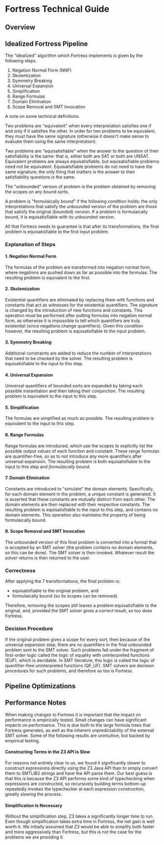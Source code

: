 # Fortress Technical Guide

## Overview

## Idealized Fortress Pipeline
The "idealized" algorithm which Fortress implements is given by the following steps.

1. Negation Normal Form (NNF)
2. Skolemization
3. Symmetry Breaking
4. Universal Expansion
5. Simplification
6. Range Formulas
7. Domain Elimination
8. Scope Removal and SMT Invocation

A note on some technical definitions.

Two problems are "equivalent" when every interpretation satisfies one if and only if it satisfies the other.
In order for two problems to be equivalent, they must have the same signature (otherwise it doesn't make sense to evaluate them using the same interpretation).

Two problems are "equisatisfiable" when the answer to the question of their satisfiability is the same: that is, either both are SAT or both are UNSAT.
Equivalent problems are always equisatisfiable, but equisatisfiable problems need not be equivalent.
Equisatisfiable problems do not need to have the same signature; the only thing that matters is the answer to their satisfiability questions is the same.

The "unbounded" version of problem is the problem obtained by removing the scopes on any bound sorts.

A problem is "formulaically bound" if the following condition holds: the only interpretations that satisfy the unbounded version of the problem are those that satisfy the original (bounded) version.
If a problem is formulaically bound, it is equisatisfiable with its unbounded version.

All that Fortress needs to guarantee is that after its transformations, the final problem is equisatisfiable to the first input problem.

### Explanation of Steps

#### 1. Negation Normal Form
The formulas of the problem are transformed into negation normal form, where negations are pushed down as far as possible into the formulas.
The resulting problem is equivalent to the first.

#### 2. Skolemization
Existential quantifiers are eliminated by replacing them with functions and constants that act as witnesses for the existential quantifiers.
The signature is changed by the introduction of new functions and constants.
This operation must be performed after putting formulas into negation normal form, as otherwise it is impossible to tell which quantifiers are truly existential (since negations change quantifiers).
Given this condition however, the resulting problem is equisatisfiable to the input problem.

#### 3. Symmetry Breaking
Additional constraints are added to reduce the number of interpretations that need to be checked by the solver.
The resulting problem is equisatisfiable to the input to this step.

#### 4. Universal Expansion
Universal quantifiers of bounded sorts are expanded by taking each possible instantiation and then taking their conjunction.
The resulting problem is equivalent to the input to this step.

#### 5. Simplification
The formulas are simplified as much as possible.
The resulting problem is equivalent to the input to this step.

#### 6. Range Formulas
Range formulas are introduced, which use the scopes to explicitly list the possible output values of each function and constant.
These range formulas are quantifier-free, so as to not introduce any more quantifiers after universal expansion.
The resulting problem is both equisatisfiable to the input to this step and *formulaically bound*.

#### 7. Domain Elimination
Constants are introduced to "simulate" the domain elements.
Specifically, for each domain element in the problem, a unique constant is generated.
It is asserted that these constants are mutually distinct from each other.
The domain elements are then replaced with their respective constants.
The resulting problem is equisatisfiable to the input to this step, and contains no domain elements.
This operation also maintains the property of being formulaically bound.

#### 8. Scope Removal and SMT Invocation
The unbounded version of this final problem is converted into a format that is accepted by an SMT solver (the problem contains no domain elements, so this can be done).
The SMT solver is then invoked.
Whatever result the solver returns is then returned to the user.

### Correctness
After applying the 7 transformations, the final problem is:
* equisatisfiable to the original problem, and
* formulaically bound (so its scopes can be removed).

Therefore, removing the scopes still leaves a problem equisatisfiable to the original, and, provided the SMT solver gives a correct result, so too does Fortress.

### Decision Procedure
If the original problem gives a scope for every sort, then because of the universal expansion step, there are no quantifiers in the final unbounded problem sent to the SMT solver.
Such problems fall under the fragment of first-order logic called the logic of equality with uninterpreted functions (EUF), which is decidable.
In SMT literature, this logic is called the logic of quantifier-free uninterpreted functions (QF_UF).
SMT solvers are decision procedures for such problems, and therefore so too is Fortress.

## Pipeline Optimizations

## Performance Notes
When making changes to Fortress it is important that the impact on performance is empirically tested.
Small changes can have significant impacts on performance.
This is due both to the large formula trees that Fortress generates, as well as the inherent unpredictability of the external SMT solver.
Some of the following results are unintuitive, but backed by empirical testing.

#### Constructing Terms in the Z3 API is Slow
For reasons not entirely clear to us, we found it significantly slower to construct expressions directly using the Z3 Java API than to simply convert them to SMTLIB2 strings and have the API parse them.
Our best guess is that this is because the Z3 API performs some kind of typechecking when expressions are constructed, so recursively building terms bottom-up repeatedly invokes the typechecker at each expression construction, greatly slowing the process.

#### Simplification Is Necessary
Without the simplification step, Z3 takes a significantly longer time to run.
Even though simplification takes extra time in Fortress, the net gain is well worth it.
We initially assumed that Z3 would be able to simplify both faster and more aggressively than Fortress, but this is not the case for the problems we are providing it.
